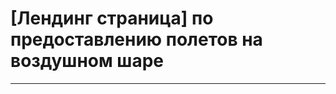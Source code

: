 # [Лендинг страница] по предоставлению  полетов на воздушном шаре 
_______________________________________________________________
